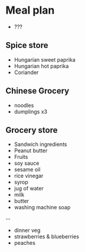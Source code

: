 # Meal plan

- ???

## Spice store

- Hungarian sweet paprika
- Hungarian hot paprika
- Coriander

## Chinese Grocery

- noodles
- dumplings x3

## Grocery store

- Sandwich ingredients
- Peanut butter
- Fruits
- soy sauce
- sesame oil
- rice vinegar
- syrop
- jug of water
- milk
- butter
- washing machine soap

--

- dinner veg
- strawberries & blueberries
- peaches
